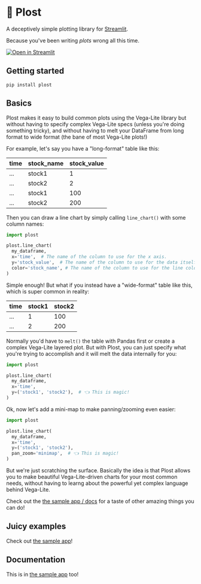 # 🍅 Plost

A deceptively simple plotting library for [Streamlit](https://github.com/streamlit/streamlit).

Because you've been writing _plots_ wrong all this time.

[![Open in Streamlit](https://static.streamlit.io/badges/streamlit_badge_black_white.svg)](https://share.streamlit.io/tvst/plost)

## Getting started

```
pip install plost
```

## Basics

Plost makes it easy to build common plots using the Vega-Lite library but without having to
specify complex Vega-Lite specs (unless you're doing something tricky), and without having to
melt your DataFrame from long format to wide format (the bane of most Vega-Lite plots!)

For example, let's say you have a "long-format" table like this:

| time | stock_name | stock_value |
|------|------------|-------------|
| ...  | stock1     | 1           |
| ...  | stock2     | 2           |
| ...  | stock1     | 100         |
| ...  | stock2     | 200         |


Then you can draw a line chart by simply calling `line_chart()` with some
column names:

```python
import plost

plost.line_chart(
  my_dataframe,
  x='time',  # The name of the column to use for the x axis.
  y='stock_value',  # The name of the column to use for the data itself.
  color='stock_name', # The name of the column to use for the line colors.
)
```

Simple enough! But what if you instead have a "wide-format" table like this, which is
super common in reality:

| time | stock1 | stock2 |
|------|--------|--------|
| ...  | 1      | 100    |
| ...  | 2      | 200    |

Normally you'd have to `melt()` the table with Pandas first or create a complex
Vega-Lite layered plot. But with Plost, you can just specify what you're trying
to accomplish and it will melt the data internally for you:

```python
import plost

plost.line_chart(
  my_dataframe,
  x='time',
  y=('stock1', 'stock2'),  # 👈 This is magic!
)
```

Ok, now let's add a mini-map to make panning/zooming even easier:


```python
import plost

plost.line_chart(
  my_dataframe,
  x='time',
  y=('stock1', 'stock2'),
  pan_zoom='minimap',  # 👈 This is magic!
)
```

But we're just scratching the surface. Basically the idea is that Plost allows
you to make beautiful Vega-Lite-driven charts for your most common needs, without
having to learng about the powerful yet complex language behind Vega-Lite.

Check out the [the sample app / docs](https://share.streamlit.io/tvst/plost) for
a taste of other amazing things you can do!


## Juicy examples

Check out [the sample app](https://share.streamlit.io/tvst/plost)!


## Documentation

This is in [the sample app](https://share.streamlit.io/tvst/plost) too!
